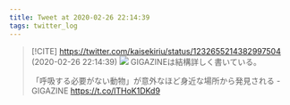 ```yaml
---
title: Tweet at 2020-02-26 22:14:39
tags: twitter_log
---
```


> [!CITE] https://twitter.com/kaisekiriu/status/1232655214382997504 (2020-02-26 22:14:39)
> ![](https://twitter.com/kaisekiriu/status/1232655214382997504)
> GIGAZINEは結構詳しく書いている。
> 
> 「呼吸する必要がない動物」が意外なほど身近な場所から発見される - GIGAZINE https://t.co/lTHoK1DKd9
